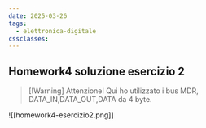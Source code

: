 ```yaml
---
date: 2025-03-26
tags:
  - elettronica-digitale
cssclasses:
---
```

## Homework4 soluzione esercizio 2

> [!Warning] Attenzione!
> Qui ho utilizzato i bus MDR, DATA_IN,DATA_OUT,DATA da 4 byte. 

![[homework4-esercizio2.png]]